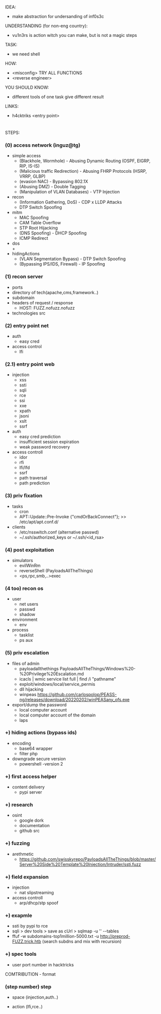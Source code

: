 IDEA: 
- make abstraction for undersanding of inf0s3c

UNDERSTANDING (for non-eng country):
- vu1n3rs is action witch you can make, but is not a magic steps

TASK:  
- we need shell  

HOW:  
- \<misconfig\> TRY ALL FUNCTIONS    
- \<reverse engineer\>    

YOU SHOULD KNOW:  
- different tools of one task give different result 

LINKS:
- h4cktriks \<entry point\>

#  

STEPS:
### (0) access network (inguz@tg)
- simple access
  + (Blackhole, Wormhole) - Abusing Dynamic Routing (OSPF, EIGRP, RIP, IS-IS)
  + (Malicious traffic Redirection) - Abusing FHRP Protocols (HSRP, VRRP, GLBP)
  + (evasion NAC) - Bypassing 802.1X
  + (Abusing DMZ) - Double Tagging
  + (Manipulation of VLAN Databases) - VTP Injection
- recon  
  + (Information Gathering, DoS) - CDP x LLDP Attacks
  + DTP Switch Spoofing
- mitm  
  + MAC Spoofing
  + CAM Table Overflow
  + STP Root Hijacking
  + (DNS Spoofing) - DHCP Spoofing
  + ICMP Redirect
- dos  
  +
- hidingActions  
  + (VLAN Segmentation Bypass) - DTP Switch Spoofing
  + (Bypassing IPS/IDS, Firewall) - IP Spoofing

### (1) recon server
- ports
- directory of tech(apache,cms,framework..)
- subdomain
- headers of request / response
  + HOST: FUZZ.nofuzz.nofuzz
- technologies src

### (2) entry point net
- auth
  + easy cred
- access control  
  + lfi

### (2.1) entry point web
- injection  
  + xss  
  + ssti  
  + sqli  
  + rce 
  + ssi  
  + xxe  
  + xpath  
  + jsoni  
  + xslt  
  + ssrf
- auth  
  + easy cred prediction  
  + insufficient session expiration  
  + weak password recovery  
- access controll  
  + idor  
  + rfi  
  + lfi/lfd  
  + ssrf  
  + path traversal  
  + path prediction  

### (3) priv fixation
- tasks  
  + cron  
  + APT::Update::Pre-Invoke {"cmdOrBackConnect"}; >> /etc/apt/apt.conf.d/  
- clients  
  + /etc/nsswitch.conf (alternative passwd)  
  + ~/.ssh/authorized_keys or ~/.ssh/\<id_rsa\>  

### (4) post exploitation
- simulators  
  + evilWinRm     
  + reverseShell (PayloadsAllTheThings)
  + <ps,rpc,smb,..>exec

### (4 too) recon os
- user  
  + net users  
  + passwd  
  + shadow  
- environment  
  + env  
- process  
  + tasklist  
  + ps aux  

### (5) priv escalation
- files of admin  
  + payloadallthethings PayloadsAllTheThings/Windows%20-%20Privilege%20Escalation.md   
  + icacls | wmic service list full | find /i "pathname"  
  + exploit/windows/local/service_permis  
  + dll hijacking  
  + winpeas https://github.com/carlospolop/PEASS-ng/releases/download/20220202/winPEASany_ofs.exe  
- export/dump the password  
  + local computer account  
  + local computer account of the domain
  + laps

### +) hiding actions (bypass ids)
- encoding  
  + base64 wrapper
  + filter php
- downgrade secure version
  + powershell -version 2

### +) first access helper
- content delivery
  + pypi server

### +) research
- osint  
  + google dork
  + documentation  
  + github src  

### +) fuzzing
- arethmetic
  + https://github.com/swisskyrepo/PayloadsAllTheThings/blob/master/Server%20Side%20Template%20Injection/Intruder/ssti.fuzz

### +) field expansion
- injection
  + nat slipstreaming
- access controll 
  + arp/dhcp/stp spoof

### +) exapmle
- ssti by pypi to rce   
- sqli > dev tools > save as cUrl > sqlmap -u '' --tables
- ffuf -w subdomains-top1million-5000.txt -u http://preprod-FUZZ.trick.htb (search subdns and mix with recursion)

### +) spec tools
- user port number in hacktricks

COMTRIBUTION - format
### (step number) step  
- space (injection,auth..)
 + action (lfi,rce..)
 

